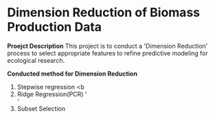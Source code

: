 # Dimension Reduction of Biomass Production Data

**Proejct Description**
This project is to conduct a 'Dimension Reduction' process to select appropriate features to refine predictive modeling for ecological research.

**Conducted method for Dimension Reduction** 
1. Stepwise regression <b
2. Ridge Regression(PCR) '<br>'
3. Subset Selection 
